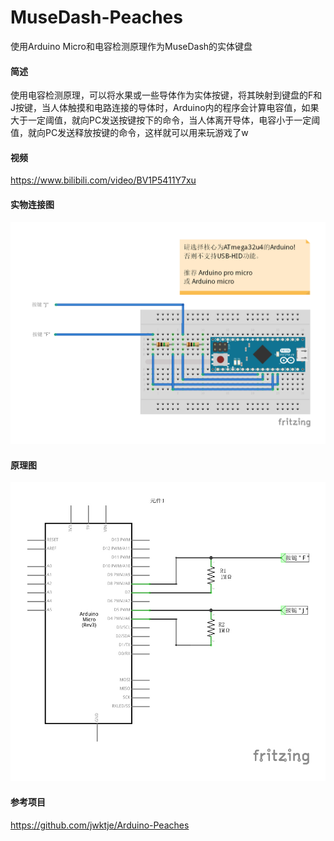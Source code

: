 # MuseDash-Peaches
使用Arduino Micro和电容检测原理作为MuseDash的实体键盘

#### 简述
使用电容检测原理，可以将水果或一些导体作为实体按键，将其映射到键盘的F和J按键，当人体触摸和电路连接的导体时，Arduino内的程序会计算电容值，如果大于一定阈值，就向PC发送按键按下的命令，当人体离开导体，电容小于一定阈值，就向PC发送释放按键的命令，这样就可以用来玩游戏了w

#### 视频
<https://www.bilibili.com/video/BV1P5411Y7xu>

#### 实物连接图
![实物连接图](https://raw.githubusercontent.com/ciisaichan/MuseDash-Peaches/master/images/1.jpg)
#### 原理图
![原理图](https://raw.githubusercontent.com/ciisaichan/MuseDash-Peaches/master/images/2.jpg)

#### 参考项目
<https://github.com/jwktje/Arduino-Peaches>
